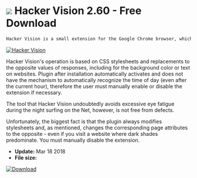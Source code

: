 # ![](https://cdn.softexe.net/static/icon/d/hacker-vision-10539.png) Hacker Vision 2.60 - Free Download

```sh
Hacker Vision is a small extension for the Google Chrome browser, which is aimed at people who want to take care of their eyes while browsing the Internet at night. It allows you to conveniently change the color scheme to the dark of all websites visited.
```
[![Hacker Vision](https://gallery.dpcdn.pl/imgc/Tools/77395/g_-_420x350_1.5_-_x20170830132822_0.jpg)](https://softexe.net/win/internet/browser-add-ons/hacker-vision:pReca.html)

Hacker Vision's operation is based on CSS stylesheets and replacements to the opposite values ​​of responses, including for the background color or text on websites. Plugin after installation automatically activates and does not have the mechanism to automatically recognize the time of day (even after the current hour), therefore the user must manually enable or disable the extension if necessary.
 
 The tool that Hacker Vision undoubtedly avoids excessive eye fatigue during the night surfing on the Net, however, is not free from defects.
 
 Unfortunately, the biggest fact is that the plugin always modifies stylesheets and, as mentioned, changes the corresponding page attributes to the opposite - even if you visit a website where dark shades predominate. You must manually disable the extension.


- **Update:** Mar 18 2018
- **File size:** 

[![Download](https://cdn.softexe.net/static/img/download.png)](https://softexe.net/win/internet/browser-add-ons/hacker-vision:pReca.html)

